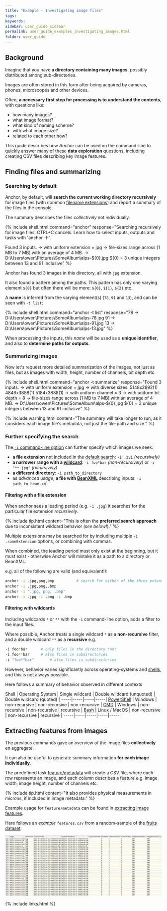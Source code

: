 ```yaml
---
title: "Example - Investigating image files"
tags:
keywords:
sidebar: user_guide_sidebar
permalink: user_guide_examples_investigating_images.html
folder: user_guide
---
```


## Background

Imagine that you have **a directory containing many images**, possibly distributed among sub-directories.

Images are often stored in this form after being acquired by cameras, phones, microscopes and other  devices.

Often, **a necessary first step for processing is to understand the contents**, with questions like:

- how many images?
- what image format?
- what kind of naming scheme?
- with what image size?
- related to each other how?

This guide describes how *Anchor* can be used on the command-line to quickly answer many of these **data exploration** questions, including creating CSV files describing key image features.


## Finding files and summarizing

### Searching by default

Anchor, by default, will **search the current working directory recursively** for image files (with common [filename extensions](https://github.com/anchoranalysis/anchor/blob/master/anchor-core/src/main/java/org/anchoranalysis/core/format/ImageFileFormat.java)) and report a summary of the files in the console.

The summary describes the files <i>collectively</i> not individually.

{% include shell.html
command="anchor"
response="Searching recursively for image files. CTRL+C cancels.
Learn how to select inputs, outputs and tasks with 'anchor -h'.

Found 3 inputs.
-> with uniform extension = jpg
-> file-sizes range across [1 MB to 7 MB] with an average of 4 MB.
-> D:\Users\owen\Pictures\SomeAlbum\alps-${0}.jpg
${0} = 3 unique integers between 13 and 91 inclusive" %}

Anchor has found 3 images in this directory, all with `jpg` extension.

It also found a pattern among the paths. This pattern has only one varying element `${0}` but often there will be more: `${0}`, `${1}`, `${2}` etc.

A **name** is inferred from the varying element(s) (`78`, `91` and `13`), and can be seen with `-t list`:

{% include shell.html
command="anchor -t list"
response="78       -> D:\Users\owen\Pictures\SomeAlbum\alps-78.jpg
91       -> D:\Users\owen\Pictures\SomeAlbum\alps-91.jpg
13       -> D:\Users\owen\Pictures\SomeAlbum\alps-13.jpg" %}

When processing the inputs, this *name* will be used as a **unique identifier**, and also to **determine  paths for outputs**.

### Summarizing images

Now let's request more detailed summarization of the images, not just as files, but as images with width, height, number of channels, bit depth etc.

{% include shell.html
command="anchor -t summarize"
response="Found 3 inputs.
-> with uniform extension = jpg
-> with diverse sizes: 5148x2992(1) 4846x3888(1) 5184x3888(1)
-> with uniform channel = 3
-> with uniform bit depth = 8
-> file-sizes range across [1 MB to 7 MB] with an average of 4 MB.
-> D:\Users\owen\Pictures\SomeAlbum\alps-${0}.jpg
${0} = 3 unique integers between 13 and 91 inclusive" %}

{% include warning.html content="The summary will take longer to run, as it considers each image file's metadata, not just the file-path and size." %}


### Further specifying the search

The [`-i` command-line option](/user_guide.html#inputs) can further specify which images we seek:

- **a file extension** not included in the [default search](https://github.com/anchoranalysis/anchor/blob/master/anchor-core/src/main/java/org/anchoranalysis/core/format/ImageFileFormat.java): `-i .zvi` *(recursively)*
- **a narrower range with a [wildcard](/user_guide_examples_investigating_images.html#filtering-with-wildcards)**: `-i foo*bar` *(non-recursively)* or `-i "**.jpg"` *(recursively)*
- **a different directory**: `-i path_to_directory`
- as *advanced usage*, **a file with [BeanXML](/user_guide_bean_xml.html)** describing inputs: `-i path_to_bean.xml`

#### Filtering with a file extension

When anchor sees a leading period (e.g. `-i .jpg`) it searches for the particular file extension *recursively*.

{% include tip.html content="This is often the <b>preferred search approach</b> due to inconsistent wildcard behavior (*see below!*)." %}


Multiple extensions may be searched for by including multiple `-i .someExtension` options, or combining with commas.

When combined, the leading period must only exist at the beginning, but it must exist - otherwise Anchor will mistake it as a path to a directory or BeanXML.

e.g. all of the following are valid (and equivalent!):

```bash
anchor -i .jpg,png,bmp			# search for either of the three extensions
anchor -i .jpg,png,.bmp
anchor -i ".jpg, png, .bmp"
anchor -i .jpg -i .png -i .bmp
```

#### Filtering with wildcards

Including wildcards `*` or `**` with the `-i` command-line option, adds a filter to the input files.

Where possible, Anchor treats a single wildcard `*` as a **non-recursive** filter, and a double wildcard `**`
as a **recursive** e.g.

```bash
-i foo*bar		# only files in the directory root
-i foo**bar		# also files in subdirectories
-i "foo**bar"		# also files in subdirectories
```

However, behavior varies significantly across operating-systems and [shells](https://en.wikipedia.org/wiki/Shell_(computing)), and this is not always possible.

Here follows a summary of behavior observed in different contexts

Shell | Operating System | Single wildcard | Double wildcard (unquoted) | Double wildcard (quoted) |
-----|-----|-----|-----|
[PowerShell](https://docs.microsoft.com/en-us/powershell/module/microsoft.powershell.core/about/about_wildcards?view=powershell-7.1) | Windows | non-recursive | non-recursive | non-recursive |
[CMD](https://www.makeuseof.com/tag/a-beginners-guide-to-the-windows-command-line/) | Windows | non-recursive | non-recursive | recursive |
[Bash](https://en.wikipedia.org/wiki/Bash_(Unix_shell)) | Linux / MacOS | non-recursive | non-recursive | recursive |
-----|-----|-----|-----|-----|


## Extracting features from images

The previous commands gave an overview of the image files **collectively** en aggregate.

It can also be useful to generate summary information **for each image individually**.

The predefined task [feature/metadata](https://github.com/anchoranalysis/anchor-assembly/blob/master/anchor/src/main/resources/config/tasks/feature/metadata.xml) will create a CSV file, where each row represents an image, and each column describes a feature e.g. image width, image height, number of channels etc.

{% include tip.html content="It also provides physical measurements in microns, if included in image metadata." %}

Example usage for `feature/metadata` can be found in [extracting image features](/user_guide_examples_extracting_image_features.html#example-extracting-metadata-features).

Here follows an *example `features.csv`* from a random-sample of the [fruits dataset](/user_guide_examples_montage.html#example---fruits):

<img alt="screenshot of example features.csv" src="/images/examples/investigatingImages/csv_metadata.jpg" class="screenshotExample"/>

{% include links.html %}